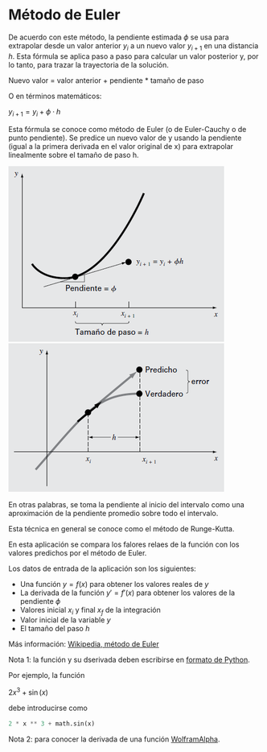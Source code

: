 # Método de Euler

De acuerdo con este método, la pendiente estimada $\phi$ se usa para extrapolar desde un valor anterior $y_i$ a un nuevo valor $y_{i+1}$ en una distancia $h$. Esta fórmula se aplica paso a paso para calcular un valor posterior y, por lo tanto, para trazar la trayectoria de la solución.

Nuevo valor = valor anterior + pendiente * tamaño de paso

O en términos matemáticos:

$y_{i+1} = y_i + \phi · h$

Esta fórmula se conoce como método de Euler (o de Euler-Cauchy o de punto pendiente). Se predice un nuevo valor de y usando la pendiente (igual a la primera derivada en el valor original de x) para extrapolar linealmente sobre el tamaño de paso h.

![alt text](img1.png 'Método de un paso')
![alt text](img2.png 'Método de Euler')

En otras palabras, se toma la pendiente al inicio del intervalo como una aproximación de la pendiente promedio sobre todo el intervalo.

Esta técnica en general se conoce como el método de Runge-Kutta.

En esta aplicación se compara los falores relaes de la función con los valores predichos por el método de Euler.

Los datos de entrada de la aplicación son los siguientes:
  
- Una función $y = f(x)$ para obtener los valores reales de $y$
- La derivada de la función $y' = f'(x)$ para obtener los valores de la pendiente $\phi$
- Valores inicial $x_i$ y final $x_f$ de la integración
- Valor inicial de la variable $y$
- El tamaño del paso $h$

Más información: [Wikipedia, método de Euler](https://es.wikipedia.org/wiki/M%C3%A9todo_de_Euler)
        
Nota 1: la función y su dserivada deben escribirse en [formato de Python](https://www.easypythondocs.com/arithmetic.html).
        
Por ejemplo, la función
        
$2 x^3 + \sin(x)$
        
debe introducirse como
        
```python
2 * x ** 3 + math.sin(x)
```
      
Nota 2: para conocer la derivada de una función [WolframAlpha](https://www.wolframalpha.com/).

